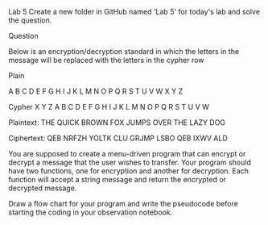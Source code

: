Lab 5
Create a new folder in GitHub named 'Lab 5' for today's lab and solve the question.

Question

Below is an encryption/decryption standard in which the letters in the message will be replaced with the letters in the cypher row

Plain

A B C D E F G H I J K L M N O P Q R S T U V W X Y Z

Cypher
X Y Z A B C D E F G H I J K L M N O P Q R S T U V W

Plaintext:  THE QUICK BROWN FOX JUMPS OVER THE LAZY DOG

Ciphertext: QEB NRFZH YOLTK CLU GRJMP LSBO QEB IXWV ALD

You are supposed to create a menu-driven program that can encrypt or decrypt a message that the user wishes to transfer.
Your program should have two functions, one for encryption and another for decryption. Each function will accept a string message and return the encrypted or decrypted message.



Draw a flow chart for your program and write the pseudocode before starting the coding in your observation notebook.
